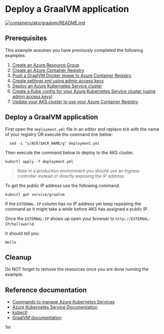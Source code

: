 
# Deploy a GraalVM application

[![containers/aks/graalvm/README.md](https://github.com/Azure-Samples/java-on-azure-examples/actions/workflows/containers_aks_graalvm_README_md.yml/badge.svg)](https://github.com/Azure-Samples/java-on-azure-examples/actions/workflows/containers_aks_graalvm_README_md.yml)

## Prerequisites

This example assumes you have previously completed the following examples:

1. [Create an Azure Resource Group](../../group/create/README.md)
1. [Create an Azure Container Registry](../../../containers/acr/create/README.md)
1. [Push a GraalVM Docker image to Azure Container Registry](../../acr/graalvm/README.md)
1. [Create settings.xml using admin access keys](../../../containers/acr/create-settings-xml/README.md)
1. [Deploy an Azure Kubernetes Service cluster](../create/README.md)
1. [Create a Kube config for your Azure Kubernetes Service cluster (using admin access keys)](../create-kube-config/README.md)
1. [Update your AKS cluster to use your Azure Container Registry](../use-your-acr/README.md)

## Deploy a GraalVM application

<!-- workflow.cron(0 7 * * 0) -->
<!-- workflow.include(../../acr/graalvm/README.md) -->
<!-- workflow.include(../create-kube-config/README.md) -->
<!-- workflow.include(../use-your-acr/README.md) -->
<!-- workflow.run() 

cd containers/aks/graalvm

  -->

First open the `deployment.yml` file in an editor and replace `ACR` with the
name of your registry OR execute the command line below:

```shell
  sed -i "s/ACR/$ACR_NAME/g" deployment.yml
```

Then execute the command below to deploy to the AKS cluster.

```shell
kubectl apply -f deployment.yml
```

> Note in a production environment you should use an Ingress controller instead
> of directly exposing the IP address

To get the public IP address use the following command.

<!-- workflow.skip() -->
```
kubectl get service/graalvm
```

If the `EXTERNAL-IP` column has no IP address yet keep repeating the command as
it might take a while before AKS has assigned a public IP.

Once the `EXTERNAL-IP` shows up open your browser to `http://EXTERNAL-IP/helloworld`.

It should tell you:

```text
Hello
```

<!-- workflow.run() 

cd ../../..
  
  -->

## Cleanup

<!-- workflow.directOnly()
  
  sleep 240

  export URL=http://$(kubectl get service/graalvm --output jsonpath="{.status.loadBalancer.ingress[0].ip}")/helloworld
  export RESULT=$(curl $URL)

  az group delete --name $RESOURCE_GROUP --yes || true

  if [[ "$RESULT" != *"Hello"* ]]; then
    echo "Response did not contain 'Hello'"
    exit 1
  fi

  -->

<!-- workflow.run() 

cd ../../..
  
  -->

Do NOT forget to remove the resources once you are done running the example.

## Reference documentation

* [Commands to manage Azure Kubernetes Services](https://docs.microsoft.com/cli/azure/aks)
* [Azure Kubernetes Service Documentation](https://docs.microsoft.com/azure/aks/)
* [kubectl](https://kubernetes.io/docs/reference/kubectl/)
* [GraalVM documentation](https://www.graalvm.org/docs/)

1m
